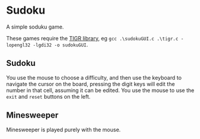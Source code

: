 # Sudoku
A simple soduku game.

These games require the [TIGR library](https://github.com/erkkah/tigr), eg `gcc .\sudokuGUI.c .\tigr.c -lopengl32 -lgdi32 -o sudokuGUI`.

## Sudoku
You use the mouse to choose a difficulty, and then use the keyboard to navigate the cursor on the board, pressing the digit keys will edit the number in that cell, assuming it can be edited.
You use the mouse to use the `exit` and `reset` buttons on the left.

## Minesweeper
Minesweeper is played purely with the mouse.
